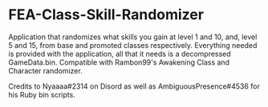 # FEA-Class-Skill-Randomizer
Application that randomizes what skills you gain at level 1 and 10, and, level 5 and 15, from base and promoted classes respectively. Everything needed is provided with the application, all that it needs is a decompressed GameData.bin. Compatible with Rambon99's Awakening Class and Character randomizer.

Credits to Nyaaaa#2314 on Disord as well as AmbiguousPresence#4536 for his Ruby bin scripts.
